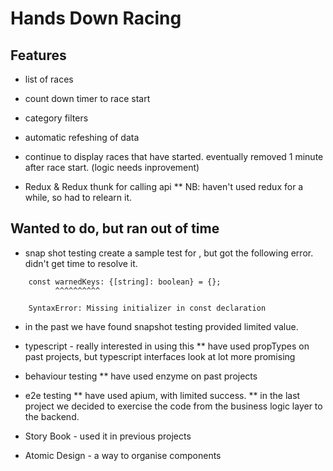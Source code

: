 Hands Down Racing
==========================


Features
-------
* list of races
* count down timer to race start
* category filters
* automatic refeshing of data
* continue to display races that have started. eventually removed 1 minute after race start. (logic needs inprovement)

* Redux & Redux thunk for calling api
** NB: haven't used redux for a while, so had to relearn it.


Wanted to do, but ran out of time
------

* snap shot testing
create a sample test for <RaceFilter />, but got the following error. didn't get time to resolve it.
```
    const warnedKeys: {[string]: boolean} = {};
          ^^^^^^^^^^

    SyntaxError: Missing initializer in const declaration
```
- in the past we have found snapshot testing provided limited value.

* typescript - really interested in using this
** have used propTypes on past projects, but typescript interfaces look at lot more promising

* behaviour testing
** have used enzyme on past projects

* e2e testing
** have used apium, with limited success.
** in the last project we decided to exercise the code from the business logic layer to the backend.

* Story Book - used it in previous projects
* Atomic Design - a way to organise components



